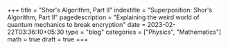 +++
title = "Shor's Algorithm, Part II"
indextitle = "Superposition: Shor's Algorithm, Part II"
pagedescription = "Explaining the weird world of quantum mechanics to break encryption"
date = 2023-02-22T03:36:10+05:30
type = "blog"
categories = ["Physics", "Mathematics"]
math = true
draft = true
+++

